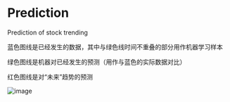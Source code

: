 # Prediction
Prediction of stock trending

蓝色图线是已经发生的数据，其中与绿色线时间不重叠的部分用作机器学习样本

绿色图线是机器对已经发生的预测（用作与蓝色的实际数据对比）

红色图线是对“未来”趋势的预测

![image](https://github.com/joexzhu/Prediction/assets/7488182/203a54da-f879-4183-9f70-901d83438166)

